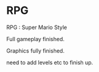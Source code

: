 # RPG 
RPG : Super Mario Style

Full gameplay finished.

Graphics fully finished.

need to add levels etc to finish up.
